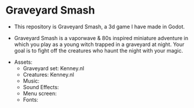 # Graveyard Smash
* This repository is Graveyard Smash, a 3d game I have made in Godot.

* Graveyard Smash is a vaporwave & 80s inspired miniature adventure in which you play as a young witch trapped in a graveyard at night. Your goal is to fight off the creatures who haunt the night with your magic.

- Assets:
  - Graveyard set: Kenney.nl
  - Creatures: Kenney.nl
  - Music:
  - Sound Effects:
  - Menu screen:
  - Fonts:
  

  


